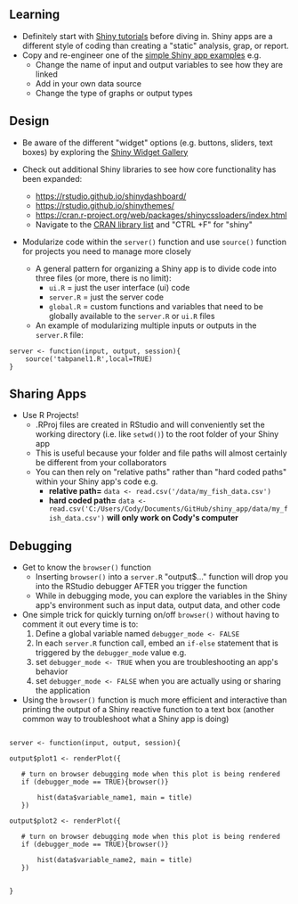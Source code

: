 ## Learning 

* Definitely start with [Shiny tutorials](https://shiny.rstudio.com/tutorial/) before diving in. Shiny apps are a different style of coding than creating a "static" analysis, grap, or report.
* Copy and re-engineer one of the [simple Shiny app examples](https://shiny.rstudio.com/gallery/) e.g.
    * Change the name of input and output variables to see how they are linked
    * Add in your own data source
    * Change the type of graphs or output types

## Design

* Be aware of the different "widget" options (e.g. buttons, sliders, text boxes) by exploring the [Shiny Widget Gallery](https://shiny.rstudio.com/gallery/widget-gallery.html)
* Check out additional Shiny libraries to see how core functionality has been expanded:
    * https://rstudio.github.io/shinydashboard/
    * https://rstudio.github.io/shinythemes/
    * https://cran.r-project.org/web/packages/shinycssloaders/index.html
    * Navigate to the [CRAN library list](https://cran.r-project.org/web/packages/available_packages_by_name.html) and "CTRL +F" for "shiny"
    
 * Modularize code within the `server()` function and use `source()` function for projects you need to manage more closely
     * A general pattern for organizing a Shiny app is to divide code into three files (or more, there is no limit):
         * `ui.R` = just the user interface (ui) code
         * `server.R` = just the server code
         * `global.R` = custom functions and variables that need to be globally available to the `server.R` or `ui.R` files
     * An example of modularizing multiple inputs or outputs in the `server.R` file:

``` 
server <- function(input, output, session){
    source('tabpanel1.R',local=TRUE)
}
```

## Sharing Apps

* Use R Projects!
    * .RProj files are created in RStudio and will conveniently set the working directory (i.e. like `setwd()`) to the root folder of your Shiny app
    * This is useful because your folder and file paths will almost certainly be different from your collaborators
    * You can then rely on "relative paths" rather than "hard coded paths" within your Shiny app's code e.g.
       * __relative path=__ `data <- read.csv('/data/my_fish_data.csv')`
       * __hard coded path=__ `data <-read.csv('C:/Users/Cody/Documents/GitHub/shiny_app/data/my_fish_data.csv')` __will only work on Cody's computer__

## Debugging 

* Get to know the `browser()` function
    * Inserting `browser()` into a `server.R` "output$..." function will drop you into the RStudio debugger AFTER you trigger the function
    * While in debugging mode, you can explore the variables in the Shiny app's environment such as input data, output data, and other code
* One simple trick for quickly turning on/off `browser()` without having to comment it out every time is to:
    1. Define a global variable named `debugger_mode <- FALSE`
    2. In each `server.R` function call, embed an `if-else` statement that is triggered by the `debugger_mode` value e.g. 
    3. set `debugger_mode <- TRUE` when you are troubleshooting an app's behavior
    4. set `debugger_mode <- FALSE` when you are actually using or sharing the application
* Using the `browser()` function is much more efficient and interactive than printing the output of a Shiny reactive function to a text box (another common way to troubleshoot what a Shiny app is doing)

    
 ```
 
server <- function(input, output, session){
 
output$plot1 <- renderPlot({
    
    # turn on browser debugging mode when this plot is being rendered
    if (debugger_mode == TRUE){browser()}
    
        hist(data$variable_name1, main = title)
    })
 
 output$plot2 <- renderPlot({
    
    # turn on browser debugging mode when this plot is being rendered
    if (debugger_mode == TRUE){browser()}
    
        hist(data$variable_name2, main = title)
    })
 
 
 }
 ```
